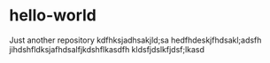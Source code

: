 # hello-world
Just another repository
kdfhksjadhsakjld;sa
hedfhdeskjfhdsakl;adsfh
jihdshfldksjafhdsalfjkdshflkasdfh
kldsfjdslkfjdsf;lkasd
